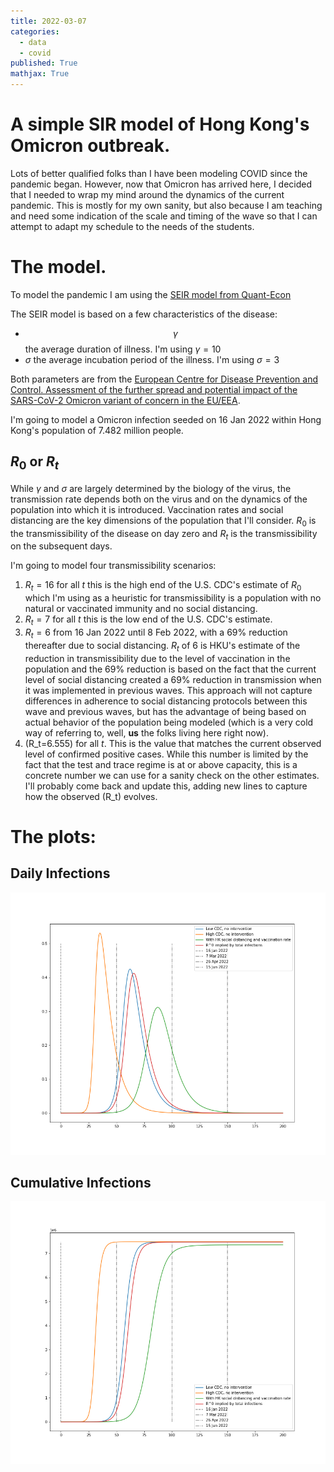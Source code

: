 ```yaml
---
title: 2022-03-07
categories:
  - data
  - covid
published: True
mathjax: True
---
```


# A simple SIR model of Hong Kong's Omicron outbreak.

Lots of better qualified folks than I have been modeling COVID since the pandemic began. However, now that Omicron has arrived here, I decided that I needed to wrap my mind around the dynamics of the current pandemic. This is mostly for my own sanity, but also because I am teaching and need some indication of the scale and timing of the wave so that I can attempt to adapt my schedule to the needs of the students.

# The model.

To  model the pandemic I am using the [SEIR model from Quant-Econ](https://python.quantecon.org/sir_model.html)

The SEIR model is based on a few characteristics of the disease:

- $$\gamma$$ the average duration of illness. I'm using $\gamma=10$
- $\sigma$ the average incubation period of the illness. I'm using $\sigma=3$

Both parameters are from the [ European Centre for Disease Prevention and Control. Assessment of the further spread and potential impact
of the SARS-CoV-2 Omicron variant of concern in the EU/EEA](https://www.ecdc.europa.eu/sites/default/files/documents/RRA-19-update-27-jan-2022.pdf).

I'm going to model a Omicron infection seeded on 16 Jan 2022 within Hong Kong's population of 7.482 million people.

## $R_0$ or $R_t$

While $\gamma$ and $\sigma$ are largely determined by the biology of the virus, the transmission rate depends both on the virus and on the dynamics of the population into which it is introduced. Vaccination rates and social distancing are the key dimensions of the population that I'll consider. $R_0$ is the transmissibility of the disease on day zero and $R_t$ is the transmissibility on the subsequent days.

I'm going to model four transmissibility scenarios:

1. $R_t=16$ for all $t$ this is the high end of the U.S. CDC's estimate of $R_0$ which I'm using as a heuristic for transmissibility is a population with no natural or vaccinated immunity and no social distancing.
2. $R_t=7$ for all $t$ this is the low end of the U.S. CDC's estimate.
3. $R_t=6$ from 16 Jan 2022 until 8 Feb 2022, with a 69% reduction thereafter due to social distancing. $R_t$ of 6 is HKU's estimate of the reduction in transmissibility due to the level of vaccination in the population and the 69% reduction is based on the fact that the current level of social distancing created a 69% reduction in transmission when it was implemented in previous waves. This approach will not capture differences in adherence to social distancing protocols between this wave and previous waves, but has the advantage of being based on actual behavior of the population being modeled (which is a very cold way of referring to, well, __us__ the folks living here right now).
4. \(R_t=6.555\) for all $t$. This is the value that matches the current observed level of confirmed positive cases. While this number is limited by the fact that the test and trace regime is at or above capacity, this is a concrete number we can use for a sanity check on the other estimates. I'll probably come back and update this, adding new lines to capture how the observed \(R_t\) evolves.

# The plots:

## Daily Infections

![Daily Infections, Projected on 7 Mar 2022](/assets/img/infections_20220307.png)

<!-- <img src="https://ArthurHowardMorris.github.io/ArthurHowardMorris.github.io/assets/img/infections_20220307.png" alt="Daily Infections, Projected on 7 Mar 2022" /> -->

## Cumulative Infections

<!-- ![Figure 1](/assets/img/CMWW_F1_MAIN.png) -->


![Cumulative Infections, Projected on 7 Mar 2022](/assets/img/cumulative_20220307.png)

<!-- <img src="https://ArthurHowardMorris.github.io/ArthurHowardMorris.github.io/assets/img/cumulative_20220307.png" alt="Cumulative Infections, Projected on 7 Mar 2022" /> -->
